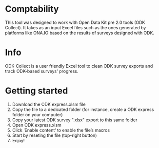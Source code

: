 # Comptability
This tool was designed to work with Open Data Kit pre 2.0 tools (ODK Collect).
It takes as an input Excel files such as the ones generated by platforms like
ONA.IO based on the results of surveys designed with ODK.

# Info
ODK-Collect is a user friendly Excel tool to clean ODK survey exports and track
ODK-based surveys' progress.

# Getting started
1. Download the ODK express.xlsm file
2. Copy the file to a dedicated folder (for instance, create a ODK express folder on your computer)
3. Copy your latest ODK survey ".xlsx" export to this same folder
4. Open ODK express.xlsm
5. Click ‘Enable content’ to enable the file’s macros
6. Start by reseting the file (top-right button)
7. Enjoy!
